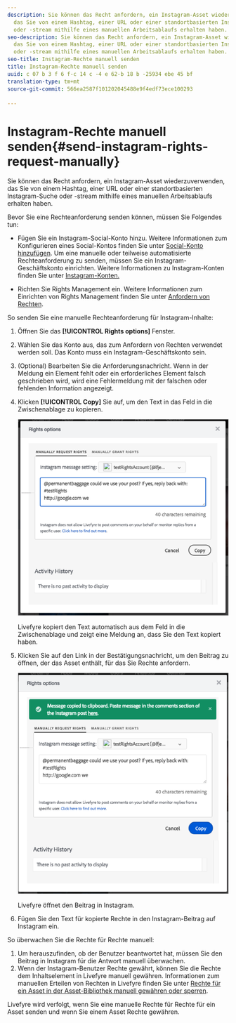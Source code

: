 ```yaml
---
description: Sie können das Recht anfordern, ein Instagram-Asset wiederzuverwenden,
  das Sie von einem Hashtag, einer URL oder einer standortbasierten Instagram-Suche
  oder -stream mithilfe eines manuellen Arbeitsablaufs erhalten haben.
seo-description: Sie können das Recht anfordern, ein Instagram-Asset wiederzuverwenden,
  das Sie von einem Hashtag, einer URL oder einer standortbasierten Instagram-Suche
  oder -stream mithilfe eines manuellen Arbeitsablaufs erhalten haben.
seo-title: Instagram-Rechte manuell senden
title: Instagram-Rechte manuell senden
uuid: c 07 b 3 f 6 f-c 14 c -4 e 62-b 18 b -25934 ebe 45 bf
translation-type: tm+mt
source-git-commit: 566ea2587f101202045488e9f4edf73ece100293

---
```



# Instagram-Rechte manuell senden{#send-instagram-rights-request-manually}

Sie können das Recht anfordern, ein Instagram-Asset wiederzuverwenden, das Sie von einem Hashtag, einer URL oder einer standortbasierten Instagram-Suche oder -stream mithilfe eines manuellen Arbeitsablaufs erhalten haben.

Bevor Sie eine Rechteanforderung senden können, müssen Sie Folgendes tun:

* Fügen Sie ein Instagram-Social-Konto hinzu. Weitere Informationen zum Konfigurieren eines Social-Kontos finden Sie unter [Social-Konto hinzufügen](../c-users-creating-accounts-with-studio-access/t-configure-social-accout-instagram/t-configure-social-accout-instagram.md#t_configure_social_accout_instagram). Um eine manuelle oder teilweise automatisierte Rechteanforderung zu senden, müssen Sie ein Instagram-Geschäftskonto einrichten. Weitere Informationen zu Instagram-Konten finden Sie unter [Instagram-Konten.](../c-users-creating-accounts-with-studio-access/t-configure-social-accout-instagram/c-about-instagram-accounts.md#c_about_instagram_accounts)

* Richten Sie Rights Management ein. Weitere Informationen zum Einrichten von Rights Management finden Sie unter [Anfordern von Rechten](../c-how-requesting-rights-works/c-how-requesting-rights-works.md#c_how_requesting_rights_works).

So senden Sie eine manuelle Rechteanforderung für Instagram-Inhalte:

1. Öffnen Sie das **[!UICONTROL Rights options]** Fenster.
1. Wählen Sie das Konto aus, das zum Anfordern von Rechten verwendet werden soll. Das Konto muss ein Instagram-Geschäftskonto sein.
1. (Optional) Bearbeiten Sie die Anforderungsnachricht. Wenn in der Meldung ein Element fehlt oder ein erforderliches Element falsch geschrieben wird, wird eine Fehlermeldung mit der falschen oder fehlenden Information angezeigt.
1. Klicken **[!UICONTROL Copy]** Sie auf, um den Text in das Feld in die Zwischenablage zu kopieren.

   ![](assets/rr_insta_workaround1.png)

   Livefyre kopiert den Text automatisch aus dem Feld in die Zwischenablage und zeigt eine Meldung an, dass Sie den Text kopiert haben.

1. Klicken Sie auf den Link in der Bestätigungsnachricht, um den Beitrag zu öffnen, der das Asset enthält, für das Sie Rechte anfordern.

   ![](assets/rr_insta_workaround2.png)

   Livefyre öffnet den Beitrag in Instagram.

1. Fügen Sie den Text für kopierte Rechte in den Instagram-Beitrag auf Instagram ein.

So überwachen Sie die Rechte für Rechte manuell:

1. Um herauszufinden, ob der Benutzer beantwortet hat, müssen Sie den Beitrag in Instagram für die Antwort manuell überwachen.
1. Wenn der Instagram-Benutzer Rechte gewährt, können Sie die Rechte dem Inhaltselement in Livefyre manuell gewähren. Informationen zum manuellen Erteilen von Rechten in Livefyre finden Sie unter [Rechte für ein Asset in der Asset-Bibliothek manuell gewähren oder sperren](../c-how-requesting-rights-works/t-manually-grant-the-rights-for-one-or-more-assets.md#t_manually_grant_the_rights_for_one_or_more_assets).

Livefyre wird verfolgt, wenn Sie eine manuelle Rechte für Rechte für ein Asset senden und wenn Sie einem Asset Rechte gewähren.
